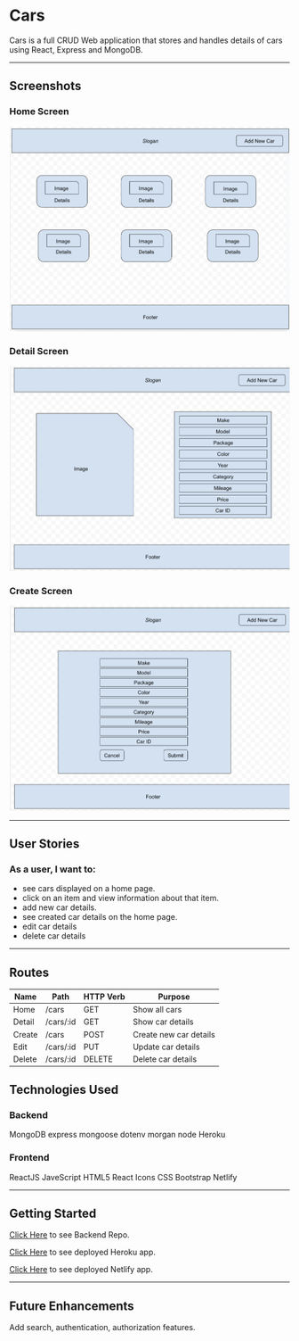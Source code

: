 # Cars

Cars is a full CRUD Web application that stores and handles details of cars using React, Express and MongoDB.

---

## Screenshots

### Home Screen

![Screenshot](home.png)

### Detail Screen

![Screenshot](detail.png)

### Create Screen

![Screenshot](New.png)

---

## User Stories

### As a user, I want to:
* see cars displayed on a home page.
* click on an item and view information about that item.
* add new car details.
* see created car details on the home page.
* edit car details
* delete car details

---

## Routes


| Name | Path | HTTP Verb | Purpose |
|--------|-----|--------|-----|
| Home | /cars | GET | Show all cars
| Detail | /cars/:id | GET | Show car details
| Create | /cars | POST | Create new car details
| Edit | /cars/:id | PUT | Update car details
| Delete | /cars/:id | DELETE | Delete car details


## Technologies Used

### Backend

MongoDB
express
mongoose
dotenv
morgan
node
Heroku

### Frontend

ReactJS
JaveScript
HTML5
React Icons
CSS
Bootstrap
Netlify

---

## Getting Started

[Click Here](https://github.com/madhu-mida/cars-apex) to see Backend Repo.

[Click Here](https://ms-95-cars-backend-apex.herokuapp.com/cars/) to see deployed Heroku app.

[Click Here](https://magical-valkyrie-0976d2.netlify.app/) to see deployed Netlify app.

---

## Future Enhancements

Add search, authentication, authorization features.
